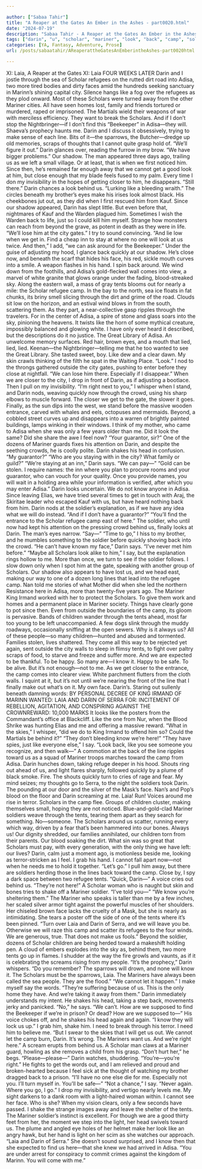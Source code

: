 ```yaml
---

author: ["Sabaa Tahir"]
title: "A Reaper at the Gates An Ember in the Ashes - part0020.html"
date: "2024-07-19"
description: "Sabaa Tahir - A Reaper at the Gates An Ember in the Ashes"
tags: ["darin", "u", "scholar", "mariner", "look", "back", "camp", "soldier", "adisa", "like", "tent", "laia", "refugee", "face", "city", "get", "say", "know", "make", "behind", "one", "shake", "away", "find", "line"]
categories: [YA, Fantasy, Adventure, Prose]
url: /posts/sabaatahir/AReaperattheGatesAnEmberintheAshes-part0020html

---
```



XI: Laia, A Reaper at the Gates
XI: Laia
FOUR WEEKS LATER
Darin and I jostle through the sea of Scholar refugees on the rutted dirt road into Adisa, two more tired bodies and dirty faces amid the hundreds seeking sanctuary in Marinn’s shining capital city.
Silence hangs like a fog over the refugees as they plod onward. Most of these Scholars were turned away from the other Mariner cities. All have seen homes lost, family and friends tortured or murdered, raped or imprisoned.
The Martials wield their weapons of war with merciless efficiency. They want to break the Scholars. And if I don’t stop the Nightbringer—if I don’t find this “Beekeeper” in Adisa—they will.
Shaeva’s prophecy haunts me. Darin and I discuss it obsessively, trying to make sense of each line. Bits of it—the sparrows, the Butcher—dredge up old memories, scraps of thoughts that I cannot quite grasp hold of.
“We’ll figure it out.” Darin glances over, reading the furrow in my brow. “We have bigger problems.”
Our shadow. The man appeared three days ago, trailing us as we left a small village. Or at least, that is when we first noticed him. Since then, he’s remained far enough away that we cannot get a good look at him, but close enough that my blade feels fused to my palm. Every time I don my invisibility in the hopes of getting closer to him, he disappears.
“Still there.” Darin chances a look behind us. “Lurking like a bleeding wraith.”
The circles beneath my brother’s eyes make his irises look almost black. His cheekbones jut out, as they did when I first rescued him from Kauf. Since our shadow appeared, Darin has slept little. But even before that, nightmares of Kauf and the Warden plagued him. Sometimes I wish the Warden back to life, just so I could kill him myself. Strange how monsters can reach from beyond the grave, as potent in death as they were in life.
“We’ll lose him at the city gates.” I try to sound convincing. “And lie low when we get in. Find a cheap inn to stay at where no one will look at us twice. And then,” I add, “we can ask around for the Beekeeper.”
Under the guise of adjusting my hood, I glance back quickly at our shadow. He’s close now, and beneath the scarf that hides his face, his red, sickle mouth curves into a smile. A weapon flashes in his hand.
I spin back around. We wind down from the foothills, and Adisa’s gold-flecked wall comes into view, a marvel of white granite that glows orange under the fading, blood-streaked sky. Along the eastern wall, a mass of gray tents blooms out for nearly a mile: the Scholar refugee camp. In the bay to the north, sea ice floats in fat chunks, its briny smell slicing through the dirt and grime of the road.
Clouds sit low on the horizon, and an estival wind blows in from the south, scattering them. As they part, a near-collective gasp ripples through the travelers. For in the center of Adisa, a spire of stone and glass soars into the sky, pinioning the heavens. It twists like the horn of some mythical creature, impossibly balanced and glowing white. I have only ever heard it described, but the descriptions do it no justice. The Great Library of Adisa.
An unwelcome memory surfaces. Red hair, brown eyes, and a mouth that lied, lied, lied. Keenan—the Nightbringer—telling me that he too wanted to see the Great Library.
She tasted sweet, boy. Like dew and a clear dawn. My skin crawls thinking of the filth he spat in the Waiting Place.
“Look.” I nod to the throngs gathered outside the city gates, pushing to enter before they close at nightfall. “We can lose him there. Especially if I disappear.”
When we are closer to the city, I drop in front of Darin, as if adjusting a bootlace. Then I pull on my invisibility.
“I’m right next to you,” I whisper when I stand, and Darin nods, weaving quickly now through the crowd, using his sharp elbows to muscle forward. The closer we get to the gate, the slower it goes. Finally, as the sun dips into the west, we stand before the massive wooden entrance, carved with whales and eels, octopuses and mermaids. Beyond, a cobbled street curves up and disappears into a warren of brightly painted buildings, lamps winking in their windows. I think of my mother, who came to Adisa when she was only a few years older than me. Did it look the same? Did she share the awe I feel now?
“Your guarantor, sir?”
One of the dozens of Mariner guards fixes his attention on Darin, and despite the seething crowds, he is coolly polite. Darin shakes his head in confusion. “My guarantor?”
“Who are you staying with in the city? What family or guild?”
“We’re staying at an inn,” Darin says. “We can pay—”
“Gold can be stolen. I require names: the inn where you plan to procure rooms and your guarantor, who can vouch for your quality. Once you provide names, you will wait in a holding area while your information is verified, after which you may enter Adisa.”
Darin looks uncertain. We do not know anyone in Adisa. Since leaving Elias, we have tried several times to get in touch with Araj, the Skiritae leader who escaped Kauf with us, but have heard nothing back from him.
Darin nods at the soldier’s explanation, as if we have any idea what we will do instead. “And if I don’t have a guarantor?”
“You’ll find the entrance to the Scholar refugee camp east of here.” The soldier, who until now had kept his attention on the pressing crowd behind us, finally looks at Darin. The man’s eyes narrow.
“Say—”
“Time to go,” I hiss to my brother, and he mumbles something to the soldier before quickly shoving back into the crowd.
“He can’t have known my face,” Darin says. “I’ve never met him before.”
“Maybe all Scholars look alike to him,” I say, but the explanation rings hollow to me. More than once, we turn to see if the soldier follows. I slow down only when I spot him at the gate, speaking with another group of Scholars. Our shadow also appears to have lost us, and we head east, making our way to one of a dozen long lines that lead into the refugee camp.
Nan told me stories of what Mother did when she led the northern Resistance here in Adisa, more than twenty-five years ago. The Mariner King Irmand worked with her to protect the Scholars. To give them work and homes and a permanent place in Mariner society.
Things have clearly gone to pot since then.
Even from outside the boundaries of the camp, its gloom is pervasive. Bands of children wander through the tents ahead, most far too young to be left unaccompanied. A few dogs slink through the muddy roadways, occasionally sniffing at the open sewers.
Why is it always us? All of these people—so many children—hunted and abused and tormented. Families stolen, lives shattered. They come all this way to be rejected yet again, sent outside the city walls to sleep in flimsy tents, to fight over paltry scraps of food, to starve and freeze and suffer more.
And we are expected to be thankful. To be happy. So many are—I know it. Happy to be safe. To be alive. But it’s not enough—not to me.
As we get closer to the entrance, the camp comes into clearer view. White parchment flutters from the cloth walls. I squint at it, but it’s not until we’re nearing the front of the line that I finally make out what’s on it.
My own face. Darin’s. Staring out sullenly beneath damning words:
BY PERSONAL DECREE OF KING IRMAND OF MARINN
WANTED:
LAIA AND DARIN OF SERRA
FOR: INCITEMENT OF REBELLION, AGITATION, AND CONSPIRING AGAINST THE CROWNREWARD: 10,000 MARKS
It looks like the posters from the Commandant’s office at Blackcliff. Like the one from Nur, when the Blood Shrike was hunting Elias and me and offering a massive reward.
“What in the skies,” I whisper, “did we do to King Irmand to offend him so? Could the Martials be behind it?”
“They don’t bleeding know we’re here!”
“They have spies, just like everyone else,” I say. “Look back, like you see someone you recognize, and then walk—”
A commotion at the back of the line ripples toward us as a squad of Mariner troops marches toward the camp from Adisa. Darin hunches down, taking refuge deeper in his hood. Shouts ring out ahead of us, and light flares sharply, followed quickly by a plume of black smoke. Fire. The shouts quickly turn to cries of rage and fear.
My mind seizes; my thoughts go to Serra, to the night the soldiers took Darin. The pounding at our door and the silver of the Mask’s face. Nan’s and Pop’s blood on the floor and Darin screaming at me. Laia! Run!
Voices around me rise in terror. Scholars in the camp flee. Groups of children cluster, making themselves small, hoping they are not noticed. Blue-and-gold-clad Mariner soldiers weave through the tents, tearing them apart as they search for something.
No—someone.
The Scholars around us scatter, running every which way, driven by a fear that’s been hammered into our bones. Always us! Our dignity shredded, our families annihilated, our children torn from their parents. Our blood soaking the dirt. What sin was so great that Scholars must pay, with every generation, with the only thing we have left: our lives?
Darin, calm just a moment ago, is motionless beside me, looking as terror-stricken as I feel. I grab his hand. I cannot fall apart now—not when he needs me to hold it together.
“Let’s go.” I pull him away, but there are soldiers herding those in the lines back toward the camp. Close by, I spy a dark space between two refugee tents. “Quick, Darin—”
A voice cries out behind us. “They’re not here!” A Scholar woman who is naught but skin and bones tries to shake off a Mariner soldier. “I’ve told you—”
“We know you’re sheltering them.” The Mariner who speaks is taller than me by a few inches, her scaled silver armor tight against the powerful muscles of her shoulders. Her chiseled brown face lacks the cruelty of a Mask, but she is nearly as intimidating. She tears a poster off the side of one of the tents where it’s been pinned. “Turn over Laia and Darin of Serra, and we will leave you be. Otherwise we will raze this camp and scatter its refugees to the four winds. We are generous, true. That does not make us fools.”
Beyond the soldier, dozens of Scholar children are being herded toward a makeshift holding pen. A cloud of embers explodes into the sky as, behind them, two more tents go up in flames. I shudder at the way the fire growls and vaunts, as if it is celebrating the screams rising from my people.
“It’s the prophecy,” Darin whispers. “Do you remember? The sparrows will drown, and none will know it. The Scholars must be the sparrows, Laia. The Mariners have always been called the sea people. They are the flood.”
“We cannot let it happen.” I make myself say the words. “They’re suffering because of us. This is the only home they have. And we’re taking it away from them.”
Darin immediately understands my intent. He shakes his head, taking a step back, movements jerky and panicked. “No,” he says. “We can’t. How are we supposed to find the Beekeeper if we’re in prison? Or dead? How are we supposed to—” His voice chokes off, and he shakes his head again and again.
“I know they will lock us up.” I grab him, shake him. I need to break through his terror. I need him to believe me. “But I swear to the skies that I will get us out. We cannot let the camp burn, Darin. It’s wrong. The Mariners want us. And we’re right here.”
A scream erupts from behind us. A Scholar man claws at a Mariner guard, howling as she removes a child from his grasp.
“Don’t hurt her,” he begs. “Please—please—”
Darin watches, shuddering. “You’re—you’re right.” He fights to get the words out, and I am relieved and proud and broken-hearted because I feel sick at the thought of watching my brother dragged back to a prison. “I’ll have no one else die for me. Especially not you. I’ll turn myself in. You’ll be safe—”
“Not a chance,” I say. “Never again. Where you go, I go.”
I drop my invisibility, and vertigo nearly levels me. My sight darkens to a dank room with a light-haired woman within. I cannot see her face. Who is she?
When my vision clears, only a few seconds have passed. I shake the strange images away and leave the shelter of the tents.
The Mariner soldier’s instinct is excellent. For though we are a good thirty feet from her, the moment we step into the light, her head swivels toward us. The plume and angled eye holes of her helmet make her look like an angry hawk, but her hand is light on her scim as she watches our approach.
“Laia and Darin of Serra.” She doesn’t sound surprised, and I know then that she expected to find us here—that she knew we had arrived in Adisa. “You are under arrest for conspiracy to commit crimes against the kingdom of Marinn. You will come with me.”
